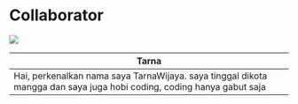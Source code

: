 # Collaborator
<a href="https://github.com/XTarnaWijaya/acode-plugins/graphs/contributors">
  <img src="https://contrib.rocks/image?repo=XTarnaWijaya/acode-bash-script" />
</a>

| Tarna |
|---|
| Hai, perkenalkan nama saya TarnaWijaya. saya tinggal dikota mangga dan saya juga hobi coding, coding hanya gabut saja|